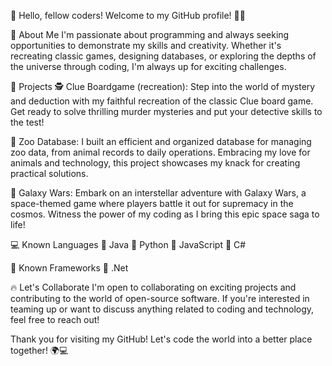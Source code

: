 👋 Hello, fellow coders! Welcome to my GitHub profile! 👨‍💻

🚀 About Me
I'm passionate about programming and always seeking opportunities to demonstrate my skills and creativity. Whether it's recreating classic games, designing databases, or exploring the depths of the universe through coding, I'm always up for exciting challenges.

🎯 Projects
🕵️ Clue Boardgame (recreation):
Step into the world of mystery and deduction with my faithful recreation of the classic Clue board game. Get ready to solve thrilling murder mysteries and put your detective skills to the test!

🦁 Zoo Database:
I built an efficient and organized database for managing zoo data, from animal records to daily operations. Embracing my love for animals and technology, this project showcases my knack for creating practical solutions.

🌌 Galaxy Wars:
Embark on an interstellar adventure with Galaxy Wars, a space-themed game where players battle it out for supremacy in the cosmos. Witness the power of my coding as I bring this epic space saga to life!

💻 Known Languages
🔹 Java
🔹 Python
🔹 JavaScript
🔹 C#

🔨 Known Frameworks
🔹 .Net

🔥 Let's Collaborate
I'm open to collaborating on exciting projects and contributing to the world of open-source software. If you're interested in teaming up or want to discuss anything related to coding and technology, feel free to reach out!

Thank you for visiting my GitHub! Let's code the world into a better place together! 🌍💻
